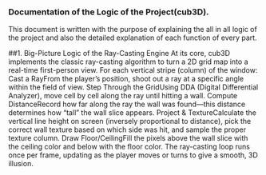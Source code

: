 ### Documentation of the Logic of the Project(cub3D).

This document is written with the purpose of explaining the all in all logic of the project and also the detailed explanation of each function of every part.


##1. Big-Picture Logic of the Ray-Casting Engine
   At its core, cub3D implements the classic ray-casting algorithm to turn a 2D grid map into a real-time first-person view. For each vertical stripe (column) of the window:
Cast a RayFrom the player’s position, shoot out a ray at a specific angle within the field of view.
Step Through the GridUsing DDA (Digital Differential Analyzer), move cell by cell along the ray until hitting a wall.
Compute DistanceRecord how far along the ray the wall was found—this distance determines how “tall” the wall slice appears.
Project & TextureCalculate the vertical line height on screen (inversely proportional to distance), pick the correct wall texture based on which side was hit, and sample the proper texture column.
Draw Floor/CeilingFill the pixels above the wall slice with the ceiling color and below with the floor color.
The ray-casting loop runs once per frame, updating as the player moves or turns to give a smooth, 3D illusion.
